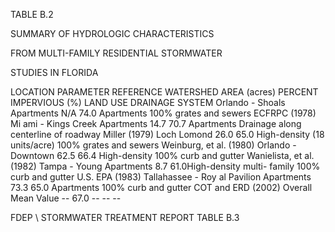  TABLE  B.2 
 

 SUMMARY  OF  HYDROLOGIC  CHARACTERISTICS 

 FROM  MULTI-FAMILY  RESIDENTIAL  STORMWATER 

 STUDIES  IN  FLORIDA
 
 
LOCATION 
PARAMETER 
REFERENCE 
WATERSHED 
AREA 
(acres) 
PERCENT 
IMPERVIOUS 
(%) 
LAND  USE 
DRAINAGE 
SYSTEM 
Orlando - Shoals 
Apartments 
N/A 74.0 Apartments 100% grates and sewers ECFRPC 
(1978) 
Mi ami - Kings Creek 
Apartments 
14.7 70.7 Apartments Drainage along centerline 
of roadway 
Miller 
(1979) 
Loch Lomond 26.0 65.0 High-density 
(18 units/acre) 
100% grates and sewers Weinburg, et al. 
(1980) 
Orlando - Downtown 62.5 66.4 High-density  100%
 curb and gutter Wanielista, et al. 
(1982) 
Tampa - Young 
Apartments 
8.7 61.0High-density multi-
family 
100% curb and gutter U.S. EPA (1983) 
Tallahassee - Roy al 
Pavilion Apartments 
73.3 65.0 Apartments 100% curb and gutter COT and ERD 
(2002) 
Overall Mean Value -- 67.0 -- -- -- 

 
FDEP \ STORMWATER  TREATMENT  REPORT 
 TABLE  B.3 
